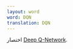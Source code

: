 ```yaml
---
layout: word
word: DQN
translation: DQN
---
```


اختصار [Deep Q-Network](</D/deep_q-network_(dqn)>).
